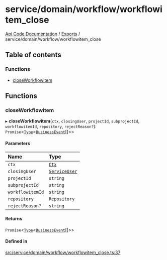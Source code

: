 # service/domain/workflow/workflowitem\_close
 
[Api Code Documentation](../README.md) / [Exports](../modules.md) / service/domain/workflow/workflowitem\_close

## Table of contents

### Functions

- [closeWorkflowitem](service_domain_workflow_workflowitem_close.md#closeworkflowitem)

## Functions

### closeWorkflowitem

▸ **closeWorkflowitem**(`ctx`, `closingUser`, `projectId`, `subprojectId`, `workflowitemId`, `repository`, `rejectReason?`): `Promise`<[`Type`](result.md#type)<[`BusinessEvent`](service_domain_business_event.md#businessevent)[]\>\>

#### Parameters

| Name | Type |
| :------ | :------ |
| `ctx` | [`Ctx`](../interfaces/lib_ctx.Ctx.md) |
| `closingUser` | [`ServiceUser`](../interfaces/service_domain_organization_service_user.ServiceUser.md) |
| `projectId` | `string` |
| `subprojectId` | `string` |
| `workflowitemId` | `string` |
| `repository` | `Repository` |
| `rejectReason?` | `string` |

#### Returns

`Promise`<[`Type`](result.md#type)<[`BusinessEvent`](service_domain_business_event.md#businessevent)[]\>\>

#### Defined in

[src/service/domain/workflow/workflowitem_close.ts:37](https://github.com/openkfw/TruBudget/blob/f6ee764/api/src/service/domain/workflow/workflowitem_close.ts#L37)
